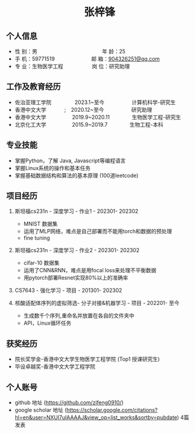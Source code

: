  <center>
     <h1>张梓锋</h1>
 </center>

## 个人信息 

* 性 别：男&emsp;&emsp;&emsp;&emsp;&emsp;&emsp;&emsp;&emsp;&emsp;&emsp;&emsp;&emsp;&ensp;年 龄：25  
* 手 机：59771519 &emsp;&emsp;&emsp;&emsp;&emsp;&emsp;&ensp;  邮 箱：904326251@qq.com    
* 专 业：生物医学工程 &emsp;&emsp;&emsp;&emsp;&emsp; 岗 位：研究助理

## 工作及教育经历
* 佐治亚理工学院&emsp;&emsp;&emsp;&ensp;&emsp;2023.1~至今&emsp;&emsp;&emsp;&emsp;&emsp; 计算机科学-研究生   
* 香港中文大学&emsp;&emsp;&emsp;&ensp;;&emsp;2020.12~至今&emsp;&emsp;&emsp;&emsp;&emsp; 研究助理    
* 香港中文大学&emsp;&emsp;&emsp;&emsp;&emsp;2019.9~2020.11&emsp;&emsp;&emsp;&emsp; 生物医学工程-研究生         
* 北京化工大学&emsp;&emsp;&emsp;&emsp;&emsp;2015.9~2019.7&emsp;&emsp;&emsp;&emsp; 生物工程-本科  

## 专业技能

* 掌握Python，了解 Java, Javascript等编程语言
* 掌握Linux系统的操作和基本任务
* 掌握基础数据结构和算法的基本原理 (100道leetcode)

## 项目经历

1. 斯坦福cs231n - 深度学习 - 作业1 - 202301- 202302 
    * MNIST 数据集 
    * 运用了MLP网络，难点是自己部署而不能用torch和数据的预处理
    * fine tuning

2. 斯坦福cs231n - 深度学习 - 作业2 - 202301- 202302 
    * cifar-10 数据集 
    * 运用了CNN&RNN，难点是用focal loss来处理不平衡数据
    * 用pytorch部署Resnet实现80%以上的准确率
3. CS7643 - 强化学习 - 项目 - 201301- 202302 
4. 核酸适配体序列的虚拟筛选- 分子对接&机器学习 - 项目 - 202201- 至今
    * 生成数千个序列,重命名并放置在各自的文件夹中
    * API，Linux循环任务

## 获奖经历
* 院长奖学金-香港中文大学生物医学工程学院 (Top1 授课研究生)
* 毕设卓越奖-香港中文大学工程学院

## 个人账号 
* github 地址 (https://github.com/zifeng0910/)
* google scholar 地址 (https://scholar.google.com/citations?hl=en&user=NXUI7uIAAAAJ&view_op=list_works&sortby=pubdate) 4篇发表

<!-- ## 其他信息 
* 喜欢钻研技术 等等
* 性格开朗，喜欢跳舞，做个主持人 等等  -->
